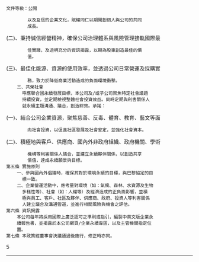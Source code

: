 ```
文件等級：公開

```
```
        以及互信的企業文化，賦權同仁以期開創個人與公司的共同
        成長。

```
(二)、秉持誠信經營精神，確保公司治理體系與風險管理接軌國際最
```
        佳實踐，及透明充分的資訊揭露，以期為股東創造最佳的價
        值。

```
(三)、最佳化能源、資源的使用效率，並透過公司日常營運及採購實
```
        務，致力於降低商業活動造成的負面環境衝擊。
    三、共榮社會
      呼應聯合國永續發展目標，本公司及/或子公司聚焦特定社會議題
      持續投資，並定期檢視整體社會投資效益。同時定期與利害關係人
      就永續主題溝通、議合，創造綜效。承諾：

```
(一)、結合公司企業資源，聚焦慈善、反毒、體育、教育、藝文等面
```
        向社會投資，以促進社區發展及社會安定，並強化社會資本。

```
(二)、積極地與客戶、供應商、國內外非政府組織、政府機關、學術
```
        機構等利害關係人議合，並建立永續夥伴關係，以創造共享
        價值，達成永續願景與目標。
第五條 實施原則
    一、參與國內外倡議時，確保其對於環境永續的目標，與巴黎協定的目
      標一致。
    二、企業營運活動中，應考量對環境（如：氣候、森林、水資源及生物
      多樣性等）、社會（如：人權等）及經濟造成的正負面影響，並積
      極與員工、客戶、社區及夥伴、供應商、政府、投資人等利害關係
      人建立議合及溝通管道，並進行相關風險與機會之評估。
第六條 資訊揭露
    本公司每年將採用國際上廣泛認可之準則或指引，編製中英文版企業永
    續報告書，並揭露於本公司網頁/企業永續專區，以及主管機關指定位
    置。
第七條 本政策經董事會決議通過後施行，修正時亦同。

```
5


-----


